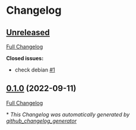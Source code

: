# Changelog

## [Unreleased](https://github.com/buluma/ansible-role-borgbackup/tree/HEAD)

[Full Changelog](https://github.com/buluma/ansible-role-borgbackup/compare/0.1.0...HEAD)

**Closed issues:**

- check debian [\#1](https://github.com/buluma/ansible-role-borgbackup/issues/1)

## [0.1.0](https://github.com/buluma/ansible-role-borgbackup/tree/0.1.0) (2022-09-11)

[Full Changelog](https://github.com/buluma/ansible-role-borgbackup/compare/8d771b0b72e6a8b22b5b12a9e2436d5c323cb73e...0.1.0)



\* *This Changelog was automatically generated by [github_changelog_generator](https://github.com/github-changelog-generator/github-changelog-generator)*
